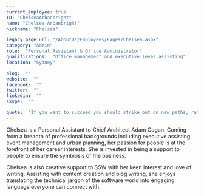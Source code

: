 ```yaml
---
current_employee: true
ID: "ChelseaArbanbright"
name: "Chelsea Arbanbright"
nickname: "Chelsea"

legacy_page_url: "/AboutUs/Employees/Pages/Chelsea.aspx"
category: "Admin"
role:  "Personal Assistant & Office Administrator"
qualifications:  "Office management and executive level assisting"
location: "Sydney"

blog:  ""
website:  ""
facebook:  ""
twitter:  ""
linkedin:  ""
skype:  ""

quote:  "If you want to succeed you should strike out on new paths, rather than travel the worn paths of accepted success - John D Rockefeller"
---
```


Chelsea is a Personal Assistant to Chief Architect Adam Cogan. Coming from a breadth of professional backgrounds including executive assisting, event management and urban planning, her passion for people is at the forefront of her career interests. She is invested in being a support to people to ensure the symbiosis of the business.   

Chelsea is also creative support to SSW with her keen interest and love of writing. Assisting with content creation and blog writing, she enjoys translating the technical jargon of the software world into engaging language everyone can connect with.  